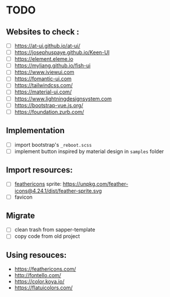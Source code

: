 # TODO

## Websites to check :

- [ ] <https://at-ui.github.io/at-ui/>
- [ ] <https://josephuspaye.github.io/Keen-UI>
- [ ] <https://element.eleme.io>
- [ ] <https://myliang.github.io/fish-ui>
- [ ] <https://www.iviewui.com>
- [ ] <https://fomantic-ui.com>
- [ ] <https://tailwindcss.com/>
- [ ] <https://material-ui.com/>
- [ ] <https://www.lightningdesignsystem.com>
- [ ] <https://bootstrap-vue.js.org/>
- [ ] <https://foundation.zurb.com/>

## Implementation

- [ ] import bootstrap's `_reboot.scss`
- [ ] implement button inspired by material design in `samples` folder

## Import resources:

- [ ] [feathericons](https://github.com/feathericons/feather) sprite: <https://unpkg.com/feather-icons@4.24.1/dist/feather-sprite.svg>
- [ ] favicon

## Migrate

- [ ] clean trash from sapper-template
- [ ] copy code from old project

## Using resouces:

- <https://feathericons.com/>
- <http://fontello.com/>
- <https://color.koya.io/>
- <https://flatuicolors.com/>
